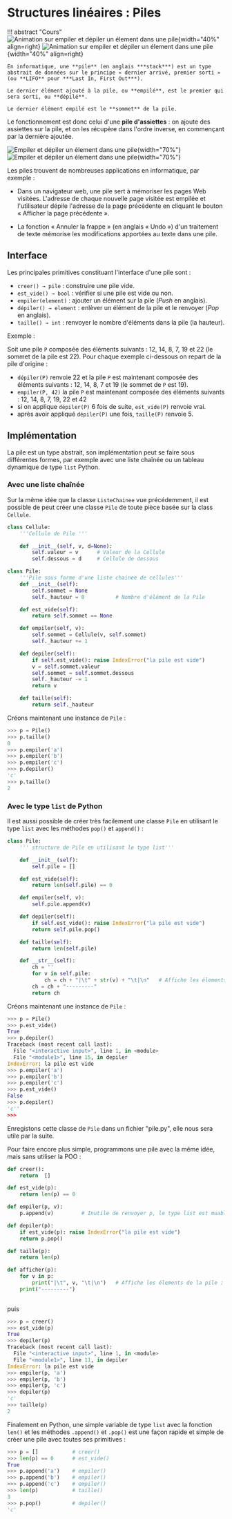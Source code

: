 ﻿#	Structures linéaires : Piles


!!! abstract "Cours"
    ![Animation sur empiler et dépiler un élement dans une pile](assets/4-empiler-depiler-light-mode.gif#only-light){width="40%" align=right}
    ![Animation sur empiler et dépiler un élement dans une pile](assets/4-empiler-depiler-dark-mode.gif#only-dark){width="40%" align=right}

    En informatique, une **pile** (en anglais ***stack***) est un type abstrait de données sur le principe « dernier arrivé, premier sorti » (ou **LIFO** pour ***Last In, First Out***).

    Le dernier élément ajouté à la pile, ou **empilé**, est le premier qui sera sorti, ou **dépilé**.

    Le dernier élément empilé est le **sommet** de la pile.





Le fonctionnement est donc celui d'une **pile d'assiettes** : on ajoute des assiettes sur la pile, et on les récupère dans l'ordre inverse, en commençant par la dernière ajoutée. 



![Empiler et dépiler un élement dans une pile](assets/4-empiler-depiler-light-mode.png#only-light){width="70%"}
![Empiler et dépiler un élement dans une pile](assets/4-empiler-depiler-dark-mode.png#only-dark){width="70%"}


Les piles trouvent de nombreuses applications en informatique, par exemple :

-   Dans un navigateur web, une pile sert à mémoriser les pages Web visitées. L'adresse de chaque nouvelle page visitée est empilée et l'utilisateur dépile l'adresse de la page précédente en cliquant le bouton « Afficher la page précédente ».

-   La fonction « Annuler la frappe » (en anglais « Undo ») d'un traitement de texte mémorise les modifications apportées au texte dans une pile.


##	Interface

Les principales primitives constituant l'interface d'une pile sont :


- `creer() → pile` : construire une pile vide.
- `est_vide() → bool` : vérifier si une pile est vide ou non.
- `empiler(element)` : ajouter un élément sur la pile (*Push* en anglais).
- `dépiler() → element` : enlèver un élément de la pile et le renvoyer (*Pop* en anglais).
- `taille() → int` : renvoyer le nombre d'éléments dans la pile (la hauteur).

Exemple :

Soit une pile `P` composée des éléments suivants : 12, 14, 8, 7, 19 et 22 (le sommet de la pile est 22). Pour chaque exemple ci-dessous on repart de la pile d'origine :

-	`dépiler(P)` renvoie 22 et la pile `P` est maintenant composée des éléments suivants : 12, 14, 8, 7 et 19 (le sommet de `P` est 19).
-	`empiler(P, 42)` la pile `P` est maintenant composée des éléments suivants : 12, 14, 8, 7, 19, 22 et 42
-	si on applique `dépiler(P)` 6 fois de suite, `est_vide(P)` renvoie vrai.
-	après avoir appliqué `dépiler(P)` une fois, `taille(P)` renvoie 5.

##	Implémentation 

La pile est un type abstrait, son implémentation peut se faire sous différentes formes, par exemple avec une liste chaînée ou un tableau dynamique de type `list` Python.

###	Avec une liste chaînée

Sur la même idée que la classe `ListeChainee` vue précédemment, il est possible de peut créer une classe `Pile` de toute pièce basée sur la class `Cellule`.

``` py
class Cellule:
    '''Cellule de Pile '''

    def __init__(self, v, d=None):
        self.valeur = v      # Valeur de la Cellule
        self.dessous = d     # Cellule de dessous

class Pile:
    '''Pile sous forme d'une liste chainee de cellules'''
    def __init__(self):
        self.sommet = None
        self._hauteur = 0          # Nombre d'élément de la Pile

    def est_vide(self):
        return self.sommet == None

    def empiler(self, v):
        self.sommet = Cellule(v, self.sommet)
        self._hauteur += 1

    def depiler(self):
        if self.est_vide(): raise IndexError("la pile est vide")
        v = self.sommet.valeur
        self.sommet = self.sommet.dessous
        self._hauteur -= 1
        return v

    def taille(self):
        return self._hauteur
```

Créons maintenant une instance de `Pile` :
``` py
>>> p = Pile()
>>> p.taille()
0
>>> p.empiler('a')
>>> p.empiler('b')
>>> p.empiler('c')
>>> p.depiler()
'c'
>>> p.taille()
2
```
###	Avec le type `list` de Python

Il est aussi possible de créer très facilement une classe `Pile` en utilisant le type `list` avec les méthodes `pop()` et `append()` :

``` py
class Pile:
    ''' structure de Pile en utilisant le type list'''

    def __init__(self):
        self.pile = []

    def est_vide(self):
        return len(self.pile) == 0

    def empiler(self, v):
        self.pile.append(v)

    def depiler(self):
        if self.est_vide(): raise IndexError("la pile est vide")
        return self.pile.pop()

    def taille(self):
        return len(self.pile)

    def __str__(self):
        ch = ''
        for v in self.pile:
            ch = ch + "|\t" + str(v) + "\t|\n"   # Affiche les élements de la pile : |  v  |
        ch = ch + "---------"
        return ch
```

Créons maintenant une instance de `Pile` :

``` py
>>> p = Pile()
>>> p.est_vide()
True
>>> p.depiler()
Traceback (most recent call last):
  File "<interactive input>", line 1, in <module>
  File "<module1>", line 15, in depiler
IndexError: la pile est vide
>>> p.empiler('a')
>>> p.empiler('b')
>>> p.empiler('c')
>>> p.est_vide()
False
>>> p.depiler()
'c''
>>>
```

Enregistons cette classe de `Pile` dans un fichier "pile.py", elle nous sera utile par la suite.


Pour faire encore plus simple, programmons une pile avec la même idée, mais sans utiliser la POO : 

``` py
def creer():
    return  []

def est_vide(p):
    return len(p) == 0

def empiler(p, v):
    p.append(v)         # Inutile de renvoyer p, le type list est muable

def depiler(p):
    if est_vide(p): raise IndexError("la pile est vide")
    return p.pop()

def taille(p):
    return len(p)

def afficher(p):
    for v in p:
        print("|\t", v, "\t|\n")   # Affiche les élements de la pile : |  v  |
    print("---------")
        
```
puis

``` py
>>> p = creer()
>>> est_vide(p)
True
>>> depiler(p)
Traceback (most recent call last):
  File "<interactive input>", line 1, in <module>
  File "<module1>", line 11, in depiler
IndexError: la pile est vide
>>> empiler(p, 'a')
>>> empiler(p, 'b')
>>> empiler(p, 'c')
>>> depiler(p)
'c'
>>> taille(p)
2
```

Finalement en Python, une simple variable de type `list` avec la fonction `len()` et les méthodes `.append()` et `.pop()` est une façon rapide et simple de créer une pile avec toutes ses primitives : 
``` py
>>> p = []           # creer()
>>> len(p) == 0      # est_vide()
True
>>> p.append('a')    # empiler()
>>> p.append('b')    # empiler()
>>> p.append('c')    # empiler()
>>> len(p)           # taille()
3
>>> p.pop()          # depiler()
'c'
```
